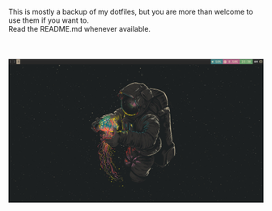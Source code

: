 This is mostly a backup of my dotfiles, but you are more than welcome to use them if you want to.\
Read the README.md whenever available.\
\
\
\
![alt text](https://github.com/AymenBenbellil/aymenbenbellil.github.io/blob/main/photos/i3-1.png "i3")
